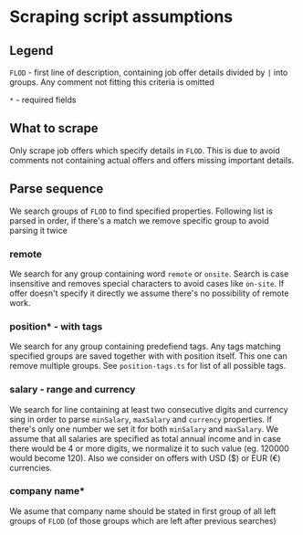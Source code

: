 # Scraping script assumptions

## Legend

`FLOD` - first line of description, containing job offer details divided by `|` into groups. Any comment not fitting this criteria is omitted

`*` - required fields

## What to scrape

Only scrape job offers which specify details in `FLOD`. This is due to avoid comments not containing actual offers and offers missing important details.

## Parse sequence

We search groups of `FLOD` to find specified properties. Following list is parsed in order, if there's a match we remove specific group to avoid parsing it twice

### remote

We search for any group containing word `remote` or `onsite`. Search is case insensitive and removes special characters to avoid cases like `on-site`. If offer doesn't specify it directly we assume there's no possibility of remote work.

### position\* - with tags

We search for any group containing predefiend tags. Any tags matching specified groups are saved together with with position itself. This one can remove multiple groups. See `position-tags.ts` for list of all possible tags.

### salary - range and currency

We search for line containing at least two consecutive digits and currency sing in order to parse `minSalary`, `maxSalary` and `currency` properties. If there's only one number we set it for both `minSalary` and `maxSalary`. We assume that all salaries are specified as total annual income and in case there would be 4 or more digits, we normalize it to such value (eg. 120000 would become 120). Also we consider on offers with USD (\$) or EUR (€) currencies.

### company name\*

We asume that company name should be stated in first group of all left groups of `FLOD` (of those groups which are left after previous searches)
